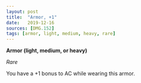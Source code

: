 ```yaml
---
layout: post
title:  "Armor, +1"
date:   2019-12-16
sources: [DMG.152]
tags: [armor, light, medium, heavy, rare]
---
```


**Armor (light, medium, or heavy)**

*Rare*

You have a +1 bonus to AC while wearing this armor.